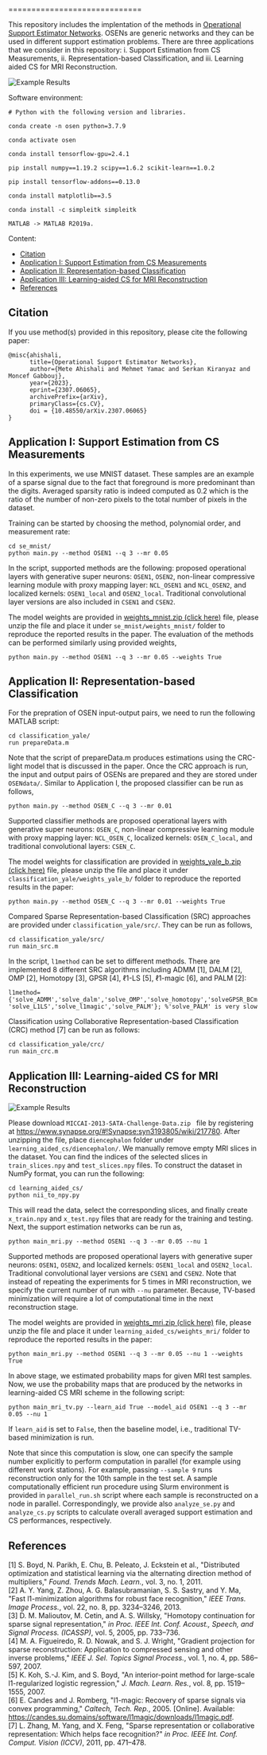 =============================

This repository includes the implentation of the methods in [Operational Support Estimator Networks](https://arxiv.org/abs/2307.06065v2). OSENs are generic networks and they can be used in different support estimation problems. There are three applications that we consider in this repository: i. Support Estimation from CS Measurements, ii. Representation-based Classification, and iii. Learning aided CS for MRI Reconstruction.

![Example Results](/images/osen_mnist.png)

Software environment:
```
# Python with the following version and libraries.

conda create -n osen python=3.7.9

conda activate osen

conda install tensorflow-gpu=2.4.1

pip install numpy==1.19.2 scipy==1.6.2 scikit-learn==1.0.2

pip install tensorflow-addons==0.13.0

conda install matplotlib==3.5

conda install -c simpleitk simpleitk
```
```
MATLAB -> MATLAB R2019a.
```

Content:
- [Citation](#citation)
- [Application I: Support Estimation from CS Measurements](#application-i-support-estimation-from-cs-measurements)
- [Application II: Representation-based Classification](#application-ii-representation-based-classification)
- [Application III: Learning-aided CS for MRI Reconstruction](#application-iii-learning-aided-cs-for-mri-reconstruction)
- [References](#references)

## Citation

If you use method(s) provided in this repository, please cite the following paper:

```
@misc{ahishali,
      title={Operational Support Estimator Networks}, 
      author={Mete Ahishali and Mehmet Yamac and Serkan Kiranyaz and Moncef Gabbouj},
      year={2023},
      eprint={2307.06065},
      archivePrefix={arXiv},
      primaryClass={cs.CV},
      doi = {10.48550/arXiv.2307.06065}
}
```

## Application I: Support Estimation from CS Measurements

In this experiments, we use MNIST dataset. These samples are an example of a sparse signal due to the fact that foreground is more predominant than the digits. Averaged sparsity ratio is indeed computed as 0.2 which is the ratio of the number of non-zero pixels to the total number of pixels in the dataset.

Training can be started by choosing the method, polynomial order, and measurement rate:

```
cd se_mnist/
python main.py --method OSEN1 --q 3 --mr 0.05
```

In the script, supported methods are the following: proposed operational layers with generative super neurons: ```OSEN1```, ```OSEN2```, non-linear compressive learning module with proxy mapping layer: ```NCL_OSEN1``` and ```NCL_OSEN2```, and localized kernels: ```OSEN1_local``` and ```OSEN2_local```. Traditional convolutional layer versions are also included in ```CSEN1``` and ```CSEN2```.

The model weights are provided in [weights_mnist.zip (click here)](https://drive.google.com/file/d/1xfaU8iPxWTP7vwzlj9lIGYRX4XM3c4i2/view?usp=sharing) file, please unzip the file and place it under ```se_mnist/weights_mnist/``` folder to reproduce the reported results in the paper. The evaluation of the methods can be performed similarly using provided weights,

```
python main.py --method OSEN1 --q 3 --mr 0.05 --weights True
```

## Application II: Representation-based Classification

For the prepration of OSEN input-output pairs, we need to run the following MATLAB script:

```
cd classification_yale/
run prepareData.m
```

Note that the script of prepareData.m produces estimations using the CRC-light model that is discussed in the paper. Once the CRC approach is run, the input and output pairs of OSENs are prepared and they are stored under ```OSENdata/```. Similar to Application I, the proposed classifier can be run as follows,

```
python main.py --method OSEN_C --q 3 --mr 0.01
```

Supported classifier methods are proposed operational layers with generative super neurons: ```OSEN_C```, non-linear compressive learning module with proxy mapping layer: ```NCL_OSEN_C```, localized kernels: ```OSEN_C_local```, and traditional convolutional layers: ```CSEN_C```.

The model weights for classification are provided in [weights_yale_b.zip (click here)](https://drive.google.com/file/d/1jc6nKwjUCMpdryzHPzG16VGVP5Z0Uy14/view?usp=sharing) file, please unzip the file and place it under ```classification_yale/weights_yale_b/``` folder to reproduce the reported results in the paper:

```
python main.py --method OSEN_C --q 3 --mr 0.01 --weights True
```

Compared Sparse Representation-based Classification (SRC) approaches are provided under ```classification_yale/src/```. They can be run as follows,

```
cd classification_yale/src/
run main_src.m
```
In the script, ```l1method``` can be set to different methods. There are implemented 8 different SRC algorithms including ADMM [1], DALM [2], OMP [2], Homotopy [3], GPSR [4], ℓ1-LS [5], ℓ1-magic [6], and PALM [2]:

```
l1method={'solve_ADMM','solve_dalm','solve_OMP','solve_homotopy','solveGPSR_BCm', 'solve_L1LS','solve_l1magic','solve_PALM'}; %'solve_PALM' is very slow
```

Classification using Collaborative Representation-based Classification (CRC) method [7] can be run as follows:
```
cd classification_yale/crc/
run main_crc.m
```

## Application III: Learning-aided CS for MRI Reconstruction

![Example Results](/images/mri_samples.png)

Please download  ```MICCAI-2013-SATA-Challenge-Data.zip ``` file by registering at https://www.synapse.org/#!Synapse:syn3193805/wiki/217780. After unzipping the file, place ```diencephalon``` folder under ```learning_aided_cs/diencephalon/```. We manually remove empty MRI slices in the dataset. You can find the indices of the selected slices in ```train_slices.npy``` and ```test_slices.npy``` files. To construct the dataset in NumPy format, you can run the following:

```
cd learning_aided_cs/
python nii_to_npy.py
```

This will read the data, select the corresponding slices, and finally create ```x_train.npy``` and ```x_test.npy``` files that are ready for the training and testing. Next, the support estimation networks can be run as,

```
python main_mri.py --method OSEN1 --q 3 --mr 0.05 --nu 1
```

Supported methods are proposed operational layers with generative super neurons: ```OSEN1```, ```OSEN2```, and localized kernels: ```OSEN1_local``` and ```OSEN2_local```. Traditional convolutional layer versions are ```CSEN1``` and ```CSEN2```. Note that instead of repeating the experiments for 5 times in MRI reconstruction, we specify the current number of run with ```--nu``` parameter. Because, TV-based minimization will require a lot of computational time in the next reconstruction stage.

The model weights are provided in [weights_mri.zip (click here)](https://drive.google.com/file/d/1EvBsWikpHHPHQuHg8ggB9VIoNmlSDedP/view?usp=sharing) file, please unzip the file and place it under ```learning_aided_cs/weights_mri/``` folder to reproduce the reported results in the paper:

```
python main_mri.py --method OSEN1 --q 3 --mr 0.05 --nu 1 --weights True
```

In above stage, we estimated probability maps for given MRI test samples. Now, we use the probability maps that are produced by the networks in learning-aided CS MRI scheme in the following script:

```
python main_mri_tv.py --learn_aid True --model_aid OSEN1 --q 3 --mr 0.05 --nu 1
```

If ```learn_aid``` is set to ```False```, then the baseline model, i.e., traditional TV-based minimization is run.

Note that since this computation is slow, one can specify the sample number explicitly to perform computation in parallel (for example using different work stations). For example, passing ```--sample 9``` runs reconstruction only for the 10th sample in the test set. A sample computationally efficient run procedure using Slurm environment is provided in ```parallel_run.sh``` script where each sample is reconstructed on a node in parallel. Correspondingly, we provide also ```analyze_se.py``` and ```analyze_cs.py``` scripts to calculate overall averaged support estimation and CS performances, respectively.


## References
[1] S. Boyd, N. Parikh, E. Chu, B. Peleato, J. Eckstein et al., "Distributed optimization and statistical learning via the alternating direction method of multipliers," *Found. Trends Mach. Learn.*, vol. 3, no. 1, 2011. \
[2] A. Y. Yang, Z. Zhou, A. G. Balasubramanian, S. S. Sastry, and Y. Ma, "Fast l1-minimization algorithms for robust face recognition," *IEEE Trans. Image Process.*, vol. 22, no. 8, pp. 3234–3246, 2013. \
[3] D. M. Malioutov, M. Cetin, and A. S. Willsky, "Homotopy continuation for sparse signal representation," *in Proc. IEEE Int. Conf. Acoust., Speech, and Signal Process. (ICASSP)*, vol. 5, 2005, pp. 733–736. \
[4] M. A. Figueiredo, R. D. Nowak, and S. J. Wright, "Gradient projection for sparse reconstruction: Application to compressed sensing and other inverse problems," *IEEE J. Sel. Topics Signal Process.*, vol. 1, no. 4, pp. 586–597, 2007. \
[5] K. Koh, S.-J. Kim, and S. Boyd, "An interior-point method for large-scale l1-regularized logistic regression," *J. Mach. Learn. Res.*, vol. 8, pp. 1519–1555, 2007. \
[6] E. Candes and J. Romberg, "l1-magic: Recovery of sparse signals via convex programming," *Caltech, Tech. Rep.*, 2005. [Online]. Available: https://candes.su.domains/software/l1magic/downloads/l1magic.pdf. \
[7] L. Zhang, M. Yang, and X. Feng, "Sparse representation or collaborative representation: Which helps face recognition?" *in Proc. IEEE Int. Conf. Comput. Vision (ICCV)*, 2011, pp. 471–478.